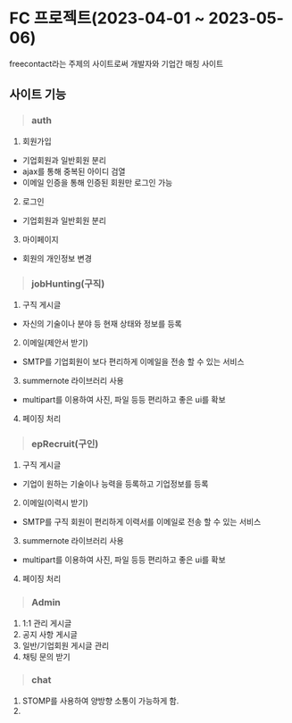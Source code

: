 # FC 프로젝트(2023-04-01 ~ 2023-05-06)
freecontact라는 주제의 사이트로써 개발자와 기업간 매칭 사이트


## 사이트 기능
> ### auth
1. 회원가입
 - 기업회원과 일반회원 분리
 - ajax를 통해 중복된 아이디 검열
 - 이메일 인증을 통해 인증된 회원만 로그인 가능
2. 로그인
 - 기업회원과 일반회원 분리
3. 마이페이지
 - 회원의 개인정보 변경

> ### jobHunting(구직)
1. 구직 게시글
 - 자신의 기술이나 분야 등 현재 상태와 정보를 등록
2. 이메일(제안서 받기)
- SMTP를 기업회원이 보다 편리하게 이메일을 전송 할 수 있는 서비스
3. summernote 라이브러리 사용
 - multipart를 이용하여 사진, 파일 등등 편리하고 좋은 ui를 확보
4. 페이징 처리 


> ### epRecruit(구인)
1. 구직 게시글
 - 기업이 원하는 기술이나 능력을 등록하고 기업정보를 등록
2. 이메일(이력시 받기)
- SMTP를 구직 회원이 편리하게 이력서를 이메일로 전송 할 수 있는 서비스
3. summernote 라이브러리 사용
 - multipart를 이용하여 사진, 파일 등등 편리하고 좋은 ui를 확보
4. 페이징 처리 

> ### Admin
1. 1:1 관리 게시글
2. 공지 사항 게시글
3. 일반/기업회원 게시글 관리
4. 채팅 문의 받기


> ### chat
1. STOMP를 사용하여 양방향 소통이 가능하게 함.
2. 

   
